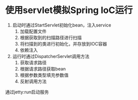 # 使用servlet模拟Spring IoC运行

1. 启动时通过StartServlet初始化bean，注入service
   1. 加载配置文件
   2. 根据获取到的扫描路径进行扫描
   3. 将扫描到的类进行初始化，并存放到IOC容器 
   4. 依赖注入
2. 运行时通过DispatcherServlet调用方法
   1. 获取请求路径
   2. 根据请求路径获取bean
   3. 根据参数类型填充参数值
   4. 反射调用方法

通过jetty:run启动服务

